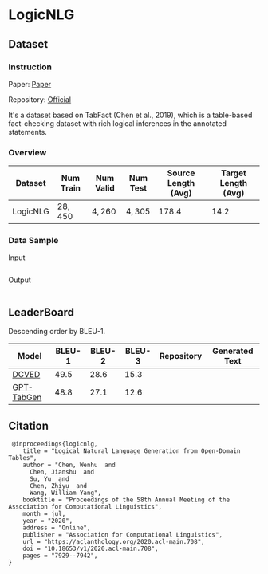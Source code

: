# LogicNLG

## Dataset

### Instruction

Paper: [Paper](https://arxiv.org/abs/2004.10404)

Repository: [Official](https://github.com/wenhuchen/LogicNLG)

It's a dataset based on TabFact (Chen et al., 2019), which is a table-based fact-checking dataset with rich logical inferences in the annotated statements.

### Overview

| Dataset  | Num Train | Num Valid | Num Test | Source Length (Avg) | Target Length (Avg) |
| -------- | --------- | --------- | -------- | ------------------- | ------------------- |
| LogicNLG | $28,450$  | $4,260$   | $4,305$  | $178.4$             | $14.2$              |

### Data Sample

Input

```

```

Output

```

```

## LeaderBoard

Descending order by BLEU-1.

| Model                                          | BLEU-1 | BLEU-2 | BLEU-3 | Repository | Generated Text |
| ---------------------------------------------- | ------ | ------ | ------ | ---------- | -------------- |
| [DCVED](https://arxiv.org/abs/2004.10404)      | $49.5$ | $28.6$ | $15.3$ |            |                |
| [GPT-TabGen](https://arxiv.org/abs/2004.10404) | $48.8$ | $27.1$ | $12.6$ |            |                |


## Citation

```
 @inproceedings{logicnlg,
    title = "Logical Natural Language Generation from Open-Domain Tables",
    author = "Chen, Wenhu  and
      Chen, Jianshu  and
      Su, Yu  and
      Chen, Zhiyu  and
      Wang, William Yang",
    booktitle = "Proceedings of the 58th Annual Meeting of the Association for Computational Linguistics",
    month = jul,
    year = "2020",
    address = "Online",
    publisher = "Association for Computational Linguistics",
    url = "https://aclanthology.org/2020.acl-main.708",
    doi = "10.18653/v1/2020.acl-main.708",
    pages = "7929--7942",
}
```